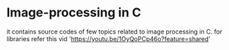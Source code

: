 # Image-processing in C
it contains source codes of few topics related to image processing in C.
for libraries refer this vid 'https://youtu.be/1OyQoPCp46o?feature=shared'
